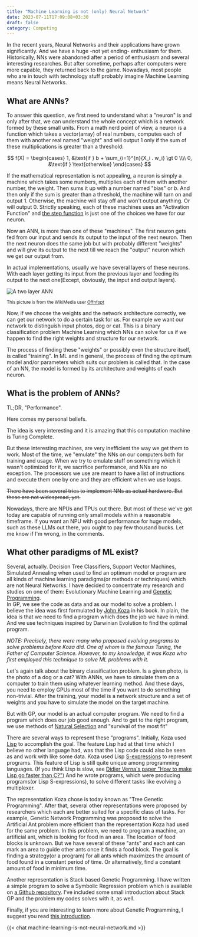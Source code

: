 ```yaml
---
title: "Machine Learning is not (only) Neural Network"
date: 2023-07-11T17:09:08+03:30
draft: false
category: Computing
---
```


In the recent years, Neural Networks and their applications have grown significantly. And we have a huge -not yet ending- enthusiasm for them.
Historically, NNs were abandoned after a period of enthusiasm and several interesting researches.
But after sometime, perhaps after computers were more capable, they returned back to the game.
Nowadays, most people who are in touch with technology stuff probably imagine Machine Learning means Neural Networks.

## What are ANNs?

To answer this question, we first need to understand what a "neuron" is and only after that,
we can understand the whole concept which is a network formed by these small units.
From a math nerd point of view, a neuron is a function which takes a vector(array) of real numbers,
computes each of them with another real named "weight" and will output 1 only if
the sum of these multiplications is greater than a threshold:

$$
f(X) = \begin{cases}
1, &\text{if } b + \sum_{i=1}^{n}{X_i . w_i} \gt 0  \\\\
0, &\text{if } \text{otherwise}
\end{cases}
$$

If the mathematical representation is not appealing, a neuron is simply a machine which takes some numbers,
multiplies each of them with another number, the weight. Then sums it up with a number named "bias"
or $b$. And then only if the sum is greater than a threshold, the machine will turn on and output $1$.
Otherwise, the machine will stay off and won't output anything. Or will output $0$.
Strictly speaking, each of these machines uses an "Activation Function"
and [the step function](https://en.wikipedia.org/wiki/Step_function)
is just one of the choices we have for our neuron.

Now an ANN, is more than one of these "machines". The first neuron gets fed from our input and sends its output to the input of the next neuron.
Then the next neuron does the same job but with probably different "weights" and will give its output to the next till we reach the "output" neuron which we get our output from.

In actual implementations, usually we have several layers of
these neurons. With each layer getting its input from the previous
layer and feeding its output to the next one(Except, obviously, the input and output layers).

![A two layer ANN](https://upload.wikimedia.org/wikipedia/commons/0/00/Multi-Layer_Neural_Network-Vector-Blank.svg)

<sup>This picture is from the WikiMedia user [Offnfopt](https://commons.wikimedia.org/wiki/File:Multi-Layer_Neural_Network-Vector-Blank.svg)</sup>

Now, if we choose the weights and the network architecture correctly,
we can get our network to do a certain task for us.
For example we want our network to distinguish input photos,
dog or cat. This is a binary classification problem Machine Learning which NNs can solve for us if we happen to find the right weights and structure for our network.

The process of finding these "weights"
or possibly even the structure itself,
is called "training". In ML and in general,
the process of finding the optimum model and/or parameters which suits our problem
is called that. In the case of an NN, the model is formed by its architecture and weights of each neuron.

## What is the problem of ANNs?

TL;DR, "Performance".

Here comes my personal beliefs.

The idea is very interesting and it is amazing that this computation machine is
Turing Complete.

But these interesting machines, are very inefficient the way we get them to work.
Most of the time, we "emulate" the NNs on our computers both for training and usage.
When we try to emulate stuff on something which it wasn't optimized for it, we sacrifice performance,
and NNs are no exception.
The processors we use are meant to have a list of instructions and execute
them one by one and they are efficient when we use loops.

~~There have been several tries to implement NNs as actual hardware.
But these are not widespread, yet.~~

Nowadays, there are NPUs and TPUs out there. But most of these we've got today are capable of
running only small models within a reasonable timeframe. If you want an NPU with good performance for
huge models, such as these LLMs out there, you ought to pay few thousand bucks. Let me know if I'm wrong, in the comments.

## What other paradigms of ML exist?

Several, actually. Decision Tree Classifiers, Support Vector Machines, Simulated Annealing when used to find an optimum model or program are all kinds of machine learning paradigms(or methods or techniques) which are not Neural Networks. I have decided to concentrate my research and studies on one of them:
Evolutionary Machine Learning and [Genetic Programming](https://en.wikipedia.org/wiki/Genetic_programming).\
In GP, we see the code as data and as our model to solve a problem.
I believe the idea was first formulated by [John Koza](https://en.wikipedia.org/wiki/John_Koza)
in his book. In plain, the idea is that we need to find a
program which does the job we have in mind. And we use techniques
inspired by Darwinian Evolution to find the optimal program.

_NOTE: Precisely, there were many who proposed evolving programs
to solve problems before Koza did. One of whom is the famous
Turing, the Father of Computer Science. However, to my knowledge,
it was Koza who first employed this technique to solve ML problems with it._

Let's again talk about the binary classification problem.
Is a given photo, is the photo of a dog or a cat?
With ANNs, we have to simulate them on a computer to train them using
whatever learning method. And these days, you need to employ GPUs most of the time
if you want to do something non-trivial. After the training, your model is a network
structure and a set of weights and you have to simulate the model on the target machine.

But with GP, our model is an actual computer program. We need to find a program which does our job good enough.
And to get to the right program, we use methods of [Natural Selection](https://en.wikipedia.org/wiki/Natural_selection)
and "survival of the most fit"

There are several ways to represent these "programs". Initially, Koza used
[Lisp](<https://en.wikipedia.org/wiki/Lisp_(programming_language)>) to accomplish
the goal. The feature Lisp had at that time which I believe no other language
had, was that the Lisp code could also be seen as and work with like some data.
Koza used Lisp [S-expressions](https://en.wikipedia.org/wiki/S-expression) to represent programs. This feature of Lisp is still quite unique among programming languages. (If you think Lisp is slow, see [Didier Verna's paper "How to make Lisp go faster than C?"](https://www.lrde.epita.fr/~didier/research/publications/papers/verna.06.imecs.html))
And he wrote programs, which were producing programs(or Lisp S-expressions),
to solve different tasks like evolving a multiplexer.

The representation Koza chose is today known as
"Tree Genetic Programming". After that, several other representations were proposed by
researchers which each are better suited for a specific class of tasks.
For example, Genetic Network Programming was proposed to solve the Artificial
Ant problem more efficient than the representation Koza
had used for the same problem. In this problem, we
need to program a machine, an artificial ant, which is looking for food in an area.
The location of food blocks is unknown. But we have several of these "ants" and each ant can mark
an area to guide other ants once it finds a food block. The goal is finding a strategy(or a program)
for all ants which maximizes the amount of food found in a constant period of time. Or alternatively, find a constant amount of food in minimum time.

Another representation is Stack based Genetic Programming.
I have written a simple program to solve a Symbolic Regression problem
which is available on [a Github repository](https://github.com/farooqkz/stack-gp-test). I've included
some small introduction about Stack GP and the problem my codes solves with it, as well.

Finally, if you are interesting to learn more about Genetic Programming, I suggest you read [this introduction](https://alfagroup.csail.mit.edu/sites/default/files/documents/2015%20Genetic%20Programming.%20James%20McDermott%20and%20Una-May%20O%27Reilly.%20Handbook%20of%20Computational%20Intelligence%2C%202015.pdf).

{{< chat machine-learning-is-not-neural-network.md >}}

